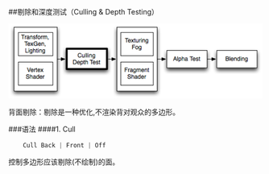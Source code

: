 ##剔除和深度测试（Culling & Depth Testing）


![](/assets/PipelineCullDepth.png)

背面剔除：剔除是一种优化,不渲染背对观众的多边形。

###语法
####1. Cull
```javascript    
    Cull Back | Front | Off
```
控制多边形应该剔除(不绘制)的面。



